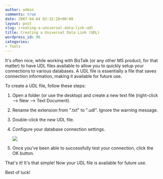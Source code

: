 ```yaml
---
author: admin
comments: true
date: 2007-04-04 02:32:28+00:00
layout: post
slug: creating-a-universal-data-link-udl
title: Creating a Universal Data Link (UDL)
wordpress_id: 96
categories:
- Tools
---
```


It's often nice, while working with BizTalk (or any other MS product, for that matter) to have UDL files available to allow you to quickly setup your connections to various databases. A UDL file is essentially a file that saves connection information, making it available for future use.

To create a UDL file, follow these steps:

1. Open a folder (or use the desktop) and create a new text file (right-click --> New --> Text Document).

2. Rename the extension from ".txt" to ".udl". Ignore the warning message.

3. Double-click the new UDL file.

4. Configure your database connection settings.

	![](https://wadewegner.blob.core.windows.net/wordpress/content/binary/UDL.gif)

5. Once you've been able to successfully test your connection, click the OK button.

That's it! It's that simple! Now your UDL file is available for future use.

Best of luck!